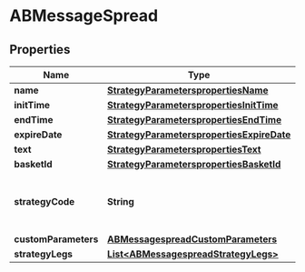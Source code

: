 # ABMessageSpread

## Properties
Name | Type | Description | Notes
------------ | ------------- | ------------- | -------------
**name** | [**StrategyParameterspropertiesName**](StrategyParameterspropertiesName.md) |  |  [optional]
**initTime** | [**StrategyParameterspropertiesInitTime**](StrategyParameterspropertiesInitTime.md) |  |  [optional]
**endTime** | [**StrategyParameterspropertiesEndTime**](StrategyParameterspropertiesEndTime.md) |  |  [optional]
**expireDate** | [**StrategyParameterspropertiesExpireDate**](StrategyParameterspropertiesExpireDate.md) |  |  [optional]
**text** | [**StrategyParameterspropertiesText**](StrategyParameterspropertiesText.md) |  |  [optional]
**basketId** | [**StrategyParameterspropertiesBasketId**](StrategyParameterspropertiesBasketId.md) |  |  [optional]
**strategyCode** | **String** | Strategy code for Spread n legs Algo (spread) |  [optional]
**customParameters** | [**ABMessagespreadCustomParameters**](ABMessagespreadCustomParameters.md) |  |  [optional]
**strategyLegs** | [**List&lt;ABMessagespreadStrategyLegs&gt;**](ABMessagespreadStrategyLegs.md) |  |  [optional]
